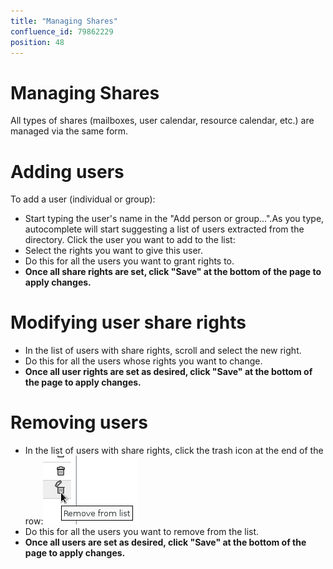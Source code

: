 ```yaml
---
title: "Managing Shares"
confluence_id: 79862229
position: 48
---
```

# Managing Shares


All types of shares (mailboxes, user calendar, resource calendar, etc.) are managed via the same form.

# Adding users

To add a user (individual or group):

- Start typing the user's name in the "Add person or group...".As you type, autocomplete will start suggesting a list of users extracted from the directory. Click the user you want to add to the list:
- Select the rights you want to give this user.
- Do this for all the users you want to grant rights to.
- **Once all share rights are set, click "Save" at the bottom of the page to apply changes.**


# Modifying user share rights

- In the list of users with share rights, scroll and select the new right.
- Do this for all the users whose rights you want to change.
- **Once all user rights are set as desired, click "Save" at the bottom of the page to apply changes.**


# Removing users

- In the list of users with share rights, click the trash icon at the end of the row:![](../attachments/79861285/79861286.png)
- Do this for all the users you want to remove from the list.
- ****Once all users are set as desired, click "Save" at the bottom of the page to apply changes**.**


